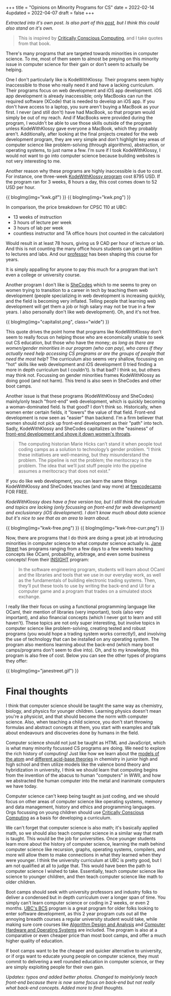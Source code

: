 +++
title = "Opinions on Minority Programs for CS"
date = 2022-02-14
4updated = 2022-04-07
draft = false
+++

*Extracted into it's own post. Is also part of this [post](@/blog/compsci/cs-edu.md), but I think this could also stand on it's own.*

> This is inspired by [Critically Conscious Computing](https://criticallyconsciouscomputing.org/), and I take quotes from that book.

There's many programs that are targeted towards minorities in computer science.  To me, most of them seem to almost be preying on this minority issue in computer science for their gain or don't seem to actually be helping. 

One I don't particularly like is KodeWithKlossy. Their programs seem highly inaccessible to those who really need it and have a lacking curriculum. Their programs focus on web development and iOS app development. iOS app development is already inaccessible; only MacBooks can run the required software (XCode) that is needed to develop an iOS app. If you don't have access to a laptop, you sure aren't buying a MacBook as your first. I never (and still don't) have had MacBook, so that program would simply be out of my reach. And if MacBooks were provided during the program, I wouldn't be able to use those skills outside of the program unless KodeWithKlossy gave everyone a MacBook, which they probably aren't. Additionally, after looking at the final projects created for the web development program, they are very simple and don't highlight key areas of computer science like problem-solving (through algorithms), abstraction, or operating systems, to just name a few. I'm sure if I took KodeWithKlossy, I would not want to go into computer science because building websites is not very interesting to me.

Another reason why these programs are highly inaccessible is due to cost. For instance, one three-week [KodeWithKlossy program](https://precollege.barnard.edu/kodewithklossy) cost 8795 USD. If the program ran for 3 weeks, 8 hours a day, this cost comes down to 52 USD per hour. 

{{ blogImg(img="kwk.gif") }}
{{ blogImg(img="kwk.png") }}

In comparison, the price breakdown for CPSC 110 at UBC: 
- 13 weeks of instruction
- 3 hours of lecture per week
- 3 hours of lab per week
- countless instructor and TA office hours (not counted in the calculation)

Would result in at least 78 hours, giving us 9 CAD per hour of lecture or lab. And this is not counting the many office hours students can get in addition to lectures and labs. And our [professor](https://www.cs.ubc.ca/~gregor/) has been shaping this course for years.

It is simply appalling for anyone to pay this much for a program that isn't even a college or university course.

Another program I don't like is [SheCodes](https://www.shecodes.io/) which to me seems to prey on women trying to transition to a career in tech by teaching them web development (people specializing in web development is increasing quickly, and the field is becoming very inflated. Telling people that learning web development will get them a job or high salary may not be true in a few years. I also personally don't like web development). Oh, and it's not free.

{{ blogImg(img="capitalist.png", class="wide") }}

This quote drives the point home that programs like KodeWithKlossy don't seem to really focus on helping those who are economically unable to seek out CS education, but those who have the money; *as long as there are women/gender minorities in our program (who can pay), who cares if they actually need help accessing CS programs or are the groups of people that need the most help*? The curriculum also seems very shallow, focussing on "hot" skills like web development and iOS development (I tried finding a more in depth curriculum but I couldn't). Is that bad? I think so, but others may think not. Focussing on gender minorities frames KodeWithKlossy as doing good (and not harm). This trend is also seen in SheCodes and other boot camps.

Another issue is that these programs (KodeWithKlossy and SheCodes) mainly/only teach "front-end" web development, which is quickly becoming a woman-dominated field. Is that good? I don't think so. Historically, when women enter certain fields, it "lowers" the value of that field. Front-end development is now seen as "easier" than backend. I'm a firm believer that women should not pick up front-end development as their "path" into tech. Sadly, KodeWithKlossy and SheCodes capitalizes on the "easiness" of [front-end development and shove it down women's throats](https://www.theguardian.com/technology/2017/mar/14/tech-women-code-workshops-developer-jobs#:~:text=masculinity%20seizes%20prestige.-,Front%2Dend%20jobs%20are%20easier%20for%20women%20to%20obtain%2C%20and,women%20are%20front%2Dend%20developers.).

> The computing historian Marie Hicks can’t stand it when people tout coding camps as a solution to technology’s gender problem. “I think these initiatives are well-meaning, but they misunderstand the problem. The pipeline is not the problem; the meritocracy is the problem. The idea that we’ll just stuff people into the pipeline assumes a meritocracy that does not exist.”

If you do like web development, you can learn the same things KodeWithKlossy and SheCodes teaches (and way more) at [freecodecamp](https://www.freecodecamp.org/) FOR FREE. 

*KodeWithKlossy does have a free version too, but I still think the curriculum and topics are lacking (only focussing on front-end for web development) and exclusionary (iOS development). I don't know much about data science but it's nice to see that as an area to learn about.*

{{ blogImg(img="kwk-free.png") }}
{{ blogImg(img="kwk-free-curr.png") }}

Now, there are programs that I do think are doing a great job at introducing minorities in computer science to what computer science actually is. [Jane Street](https://www.janestreet.com/join-jane-street/our-programs/) has programs ranging from a few days to a few weeks teaching concepts like OCaml, probability, arbitrage, and even some business concepts! 
From their [INSIGHT](https://www.janestreet.com/join-jane-street/our-programs/insight/) program:

> In the software engineering program, students will learn about OCaml and the libraries and tools that we use in our everyday work, as well as the fundamentals of building electronic trading systems. Then, they’ll put these tools to use by writing the back-end and UI for a computer game and a program that trades on a simulated stock exchange.

I really like their focus on using a functional programming language like OCaml, their mention of libraries (very important), tools (also very important), and also financial concepts (which I never got to learn and still haven't). These topics are not only super interesting, but involve topics in computer science like problem-solving, creating tested and robust programs (you would hope a trading system works correctly!), and involving the use of technology that can be installed on any operating system. The program also mentions learning about the back-end (which many boot camps/programs don't seem to dive into). Oh, and to my knowledge, this program is also free of cost. Below you can see the other types of programs they offer:

{{ blogImg(img="janestreet.gif") }}

# Final thoughts
I think that computer science should be taught the same way as chemistry, biology, and physics for younger children. Learning physics doesn't mean you're a physicist, and that should become the norm with computer science. Also, when teaching a child science, you don't start throwing formulas and abstract concepts at them, you start with examples and talk about endeavours and discoveries done by humans in the field. 

Computer science should not just be taught as HTML and JavaScript, which is what many minority focussed CS programs are doing. We need to explore the rich history of computing! Just like how we learn about the [models of the atom](@/blog/other/do-good-explanations-have-to-be-true.md) and [different acid-base theories](@/blog/other/do-good-explanations-have-to-be-true.md) in chemistry in junior high and high school and then utilize models like the valence bond theory and hybridization in university, I think we should learn that computing begins from the invention of the abacus to human "computers" in WWII, and how we abstracted the human computer into the metal and inanimate computers we have today. 

Computer science can't keep being taught as just coding, and we should focus on other areas of computer science like operating systems, memory and data management, history and ethics and programming languages. Orgs focussing on young children should use [Critically Conscious Computing](https://criticallyconsciouscomputing.org/) as a basis for developing a curriculum. 

We can't forget that computer science is also math; it's basically applied math, so we should also teach computer science in a similar way that math is taught. This would be the job for universities. Once younger students learn more about the history of computer science, learning the math behind computer science like recursion, graphs, operating systems, compilers, and more will allow them to make connections in what they learned when they were younger. I think the university curriculum at UBC is pretty good, but I am not qualified at all to judge that. This would have been the path to computer science I wished to take. Essentially, teach computer science like science to younger children, and then teach computer science like math to older children.

 Boot camps should seek with university professors and industry folks to deliver a condensed but in depth curriculum over a longer span of time. You simply can't learn computer science or coding in 2 weeks, or even 2 months. [UBC's BCS](https://www.cs.ubc.ca/students/undergrad/degree-programs/bcs-program-second-degree) program is a great program for older folks looking to enter software development, as this 2 year program cuts out all the annoying breadth courses a regular university student would take, while making sure core courses like [Algorithm Design and Analysis](https://courses.students.ubc.ca/cs/courseschedule?pname=subjarea&tname=subj-course&dept=CPSC&course=320) and [Computer Hardware and Operating Systems](https://courses.students.ubc.ca/cs/courseschedule?pname=subjarea&tname=subj-course&dept=CPSC&course=313) are included. The program is also at a comparative or even cheaper price than most boot camps, and offer a much higher quality of education.

If boot camps want to be the cheaper and quicker alternative to university, or if orgs want to educate young people on computer science, they must commit to delivering a well rounded education in computer science, or they are simply exploiting people for their own gain.

*Updates: typos and added better photos. Changed to mainly/only teach front-end because there is now some focus on back-end but not really what back-end concepts. Added more to final thoughts.*


